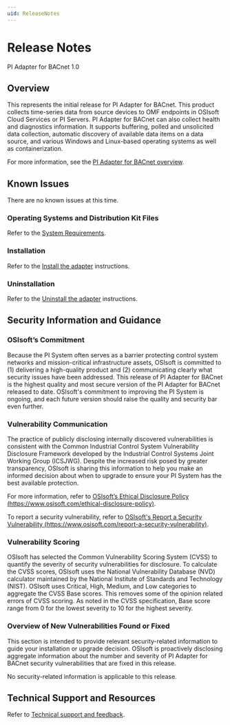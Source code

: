 ```yaml
---
uid: ReleaseNotes
---
```


# Release Notes

PI Adapter for BACnet 1.0

## Overview

This represents the initial release for PI Adapter for BACnet. This product collects time-series data from source devices to OMF endpoints in OSIsoft Cloud Services or PI Servers. PI Adapter for BACnet can also collect health and diagnostics information. It supports buffering, polled and unsolicited data collection, automatic discovery of available data items on a data source, and various Windows and Linux-based operating systems as well as containerization.

For more information, see the [PI Adapter for BACnet overview](xref:PIAdapterforBACnetOverview).

## Known Issues

There are no known issues at this time.

### Operating Systems and Distribution Kit Files

Refer to the [System Requirements](xref:SystemRequirements).

### Installation

Refer to the [Install the adapter](xref:InstallTheAdapter) instructions.

### Uninstallation

Refer to the [Uninstall the adapter](xref:UninstallTheAdapter) instructions.

## Security Information and Guidance

### OSIsoft’s Commitment

Because the PI System often serves as a barrier protecting control system networks and mission-critical infrastructure assets, OSIsoft is committed to (1) delivering a high-quality product and (2) communicating clearly what security issues have been addressed. This release of PI Adapter for BACnet is the highest quality and most secure version of the PI Adapter for BACnet released to date. OSIsoft's commitment to improving the PI System is ongoing, and each future version should raise the quality and security bar even further.

### Vulnerability Communication

The practice of publicly disclosing internally discovered vulnerabilities is consistent with the Common Industrial Control System Vulnerability Disclosure Framework developed by the Industrial Control Systems Joint Working Group (ICSJWG). Despite the increased risk posed by greater transparency, OSIsoft is sharing this information to help you make an informed decision about when to upgrade to ensure your PI System has the best available protection.

For more information, refer to [OSIsoft’s Ethical Disclosure Policy (https://www.osisoft.com/ethical-disclosure-policy)](https://www.osisoft.com/ethical-disclosure-policy).

To report a security vulnerability, refer to [OSIsoft's Report a Security Vulnerability (https://www.osisoft.com/report-a-security-vulnerability)](https://www.osisoft.com/report-a-security-vulnerability).

### Vulnerability Scoring

OSIsoft has selected the Common Vulnerability Scoring System (CVSS) to quantify the severity of security vulnerabilities for disclosure. To calculate the CVSS scores, OSIsoft uses the National Vulnerability Database (NVD) calculator maintained by the National Institute of Standards and Technology (NIST).  OSIsoft uses Critical, High, Medium, and Low categories to aggregate the CVSS Base scores. This removes some of the opinion related errors of CVSS scoring.  As noted in the CVSS specification, Base score range from 0 for the lowest severity to 10 for the highest severity.

### Overview of New Vulnerabilities Found or Fixed

This section is intended to provide relevant security-related information to guide your installation or upgrade decision. OSIsoft is proactively disclosing aggregate information about the number and severity of PI Adapter for BACnet security vulnerabilities that are fixed in this release.

No security-related information is applicable to this release.

## Technical Support and Resources

Refer to [Technical support and feedback](xref:TechnicalSupportAndFeedback).
